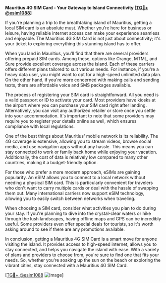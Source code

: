 **Mauritius 4G SIM Card - Your Gateway to Island Connectivity [[TG💪+ @esim1088](https://t.me/s/esim1088)]**

If you're planning a trip to the breathtaking island of Mauritius, getting a local SIM card is an absolute must. Whether you're here for business or leisure, having reliable internet access can make your experience seamless and enjoyable. The Mauritius 4G SIM Card is not just about connectivity; it's your ticket to exploring everything this stunning island has to offer.

When you land in Mauritius, you'll find that there are several providers offering prepaid SIM cards. Among these, options like Orange, MTML, and Sure provide excellent coverage across the island. Each of these carriers offers different plans tailored to suit various needs. For instance, if you're a heavy data user, you might want to opt for a high-speed unlimited data plan. On the other hand, if you're more concerned with making calls and sending texts, there are affordable voice and SMS packages available.

The process of registering your SIM card is straightforward. All you need is a valid passport or ID to activate your card. Most providers have kiosks at the airport where you can purchase your SIM card right after landing. Alternatively, you can visit any authorized retailer or store once you settle into your accommodation. It's important to note that some providers may require you to register your details online as well, which ensures compliance with local regulations.

One of the best things about Mauritius' mobile network is its reliability. The 4G coverage is extensive, allowing you to stream videos, browse social media, and use navigation apps without any hassle. This means you can stay connected to work or family back home while enjoying your vacation. Additionally, the cost of data is relatively low compared to many other countries, making it a budget-friendly option.

For those who prefer a more modern approach, eSIMs are gaining popularity. An eSIM allows you to connect to a local network without needing a physical SIM card. This is particularly convenient for travelers who don't want to carry multiple cards or deal with the hassle of swapping them out. Many international carriers now support eSIM technology, allowing you to easily switch between networks when traveling.

When choosing a SIM card, consider what activities you plan to do during your stay. If you're planning to dive into the crystal-clear waters or hike through the lush landscapes, having offline maps and GPS can be incredibly useful. Some providers even offer special deals for tourists, so it's worth asking around to see if there are any promotions available.

In conclusion, getting a Mauritius 4G SIM Card is a smart move for anyone visiting the island. It provides access to high-speed internet, allows you to stay connected, and helps you navigate the island with ease. With a variety of plans and providers to choose from, you're sure to find one that fits your needs. So, whether you're soaking up the sun on the beach or exploring the vibrant cities, stay connected with a Mauritius 4G SIM Card.

[[TG💪+ @esim1088](https://t.me/s/esim1088) ![Image](https://i.postimg.cc/Y0z9fWf4/image.png)]